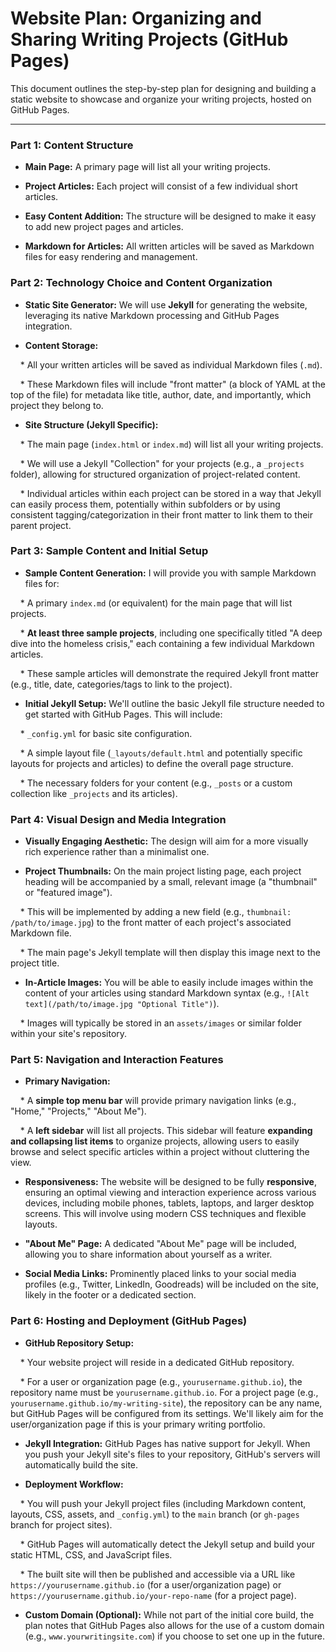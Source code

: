 # Website Plan: Organizing and Sharing Writing Projects (GitHub Pages)



This document outlines the step-by-step plan for designing and building a static website to showcase and organize your writing projects, hosted on GitHub Pages.



---



### Part 1: Content Structure



* **Main Page:** A primary page will list all your writing projects.

* **Project Articles:** Each project will consist of a few individual short articles.

* **Easy Content Addition:** The structure will be designed to make it easy to add new project pages and articles.

* **Markdown for Articles:** All written articles will be saved as Markdown files for easy rendering and management.



### Part 2: Technology Choice and Content Organization



* **Static Site Generator:** We will use **Jekyll** for generating the website, leveraging its native Markdown processing and GitHub Pages integration.

* **Content Storage:**

    * All your written articles will be saved as individual Markdown files (`.md`).

    * These Markdown files will include "front matter" (a block of YAML at the top of the file) for metadata like title, author, date, and importantly, which project they belong to.

* **Site Structure (Jekyll Specific):**

    * The main page (`index.html` or `index.md`) will list all your writing projects.

    * We will use a Jekyll "Collection" for your projects (e.g., a `_projects` folder), allowing for structured organization of project-related content.

    * Individual articles within each project can be stored in a way that Jekyll can easily process them, potentially within subfolders or by using consistent tagging/categorization in their front matter to link them to their parent project.



### Part 3: Sample Content and Initial Setup



* **Sample Content Generation:** I will provide you with sample Markdown files for:

    * A primary `index.md` (or equivalent) for the main page that will list projects.

    * **At least three sample projects**, including one specifically titled "A deep dive into the homeless crisis," each containing a few individual Markdown articles.

    * These sample articles will demonstrate the required Jekyll front matter (e.g., title, date, categories/tags to link to the project).

* **Initial Jekyll Setup:** We'll outline the basic Jekyll file structure needed to get started with GitHub Pages. This will include:

    * `_config.yml` for basic site configuration.

    * A simple layout file (`_layouts/default.html` and potentially specific layouts for projects and articles) to define the overall page structure.

    * The necessary folders for your content (e.g., `_posts` or a custom collection like `_projects` and its articles).



### Part 4: Visual Design and Media Integration



* **Visually Engaging Aesthetic:** The design will aim for a more visually rich experience rather than a minimalist one.

* **Project Thumbnails:** On the main project listing page, each project heading will be accompanied by a small, relevant image (a "thumbnail" or "featured image").

    * This will be implemented by adding a new field (e.g., `thumbnail: /path/to/image.jpg`) to the front matter of each project's associated Markdown file.

    * The main page's Jekyll template will then display this image next to the project title.

* **In-Article Images:** You will be able to easily include images within the content of your articles using standard Markdown syntax (e.g., `![Alt text](/path/to/image.jpg "Optional Title")`).

    * Images will typically be stored in an `assets/images` or similar folder within your site's repository.



### Part 5: Navigation and Interaction Features



* **Primary Navigation:**

    * A **simple top menu bar** will provide primary navigation links (e.g., "Home," "Projects," "About Me").

    * A **left sidebar** will list all projects. This sidebar will feature **expanding and collapsing list items** to organize projects, allowing users to easily browse and select specific articles within a project without cluttering the view.

* **Responsiveness:** The website will be designed to be fully **responsive**, ensuring an optimal viewing and interaction experience across various devices, including mobile phones, tablets, laptops, and larger desktop screens. This will involve using modern CSS techniques and flexible layouts.

* **"About Me" Page:** A dedicated "About Me" page will be included, allowing you to share information about yourself as a writer.

* **Social Media Links:** Prominently placed links to your social media profiles (e.g., Twitter, LinkedIn, Goodreads) will be included on the site, likely in the footer or a dedicated section.



### Part 6: Hosting and Deployment (GitHub Pages)



* **GitHub Repository Setup:**

    * Your website project will reside in a dedicated GitHub repository.

    * For a user or organization page (e.g., `yourusername.github.io`), the repository name must be `yourusername.github.io`. For a project page (e.g., `yourusername.github.io/my-writing-site`), the repository can be any name, but GitHub Pages will be configured from its settings. We'll likely aim for the user/organization page if this is your primary writing portfolio.

* **Jekyll Integration:** GitHub Pages has native support for Jekyll. When you push your Jekyll site's files to your repository, GitHub's servers will automatically build the site.

* **Deployment Workflow:**

    * You will push your Jekyll project files (including Markdown content, layouts, CSS, assets, and `_config.yml`) to the `main` branch (or `gh-pages` branch for project sites).

    * GitHub Pages will automatically detect the Jekyll setup and build your static HTML, CSS, and JavaScript files.

    * The built site will then be published and accessible via a URL like `https://yourusername.github.io` (for a user/organization page) or `https://yourusername.github.io/your-repo-name` (for a project page).

* **Custom Domain (Optional):** While not part of the initial core build, the plan notes that GitHub Pages also allows for the use of a custom domain (e.g., `www.yourwritingsite.com`) if you choose to set one up in the future.